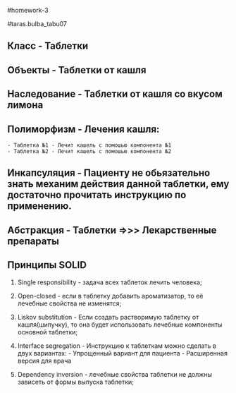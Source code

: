#homework-3

#taras.bulba_tabu07



## Класс - Таблетки 

## Объекты - Таблетки от кашля 

## Наследование - Таблетки от кашля со вкусом лимона

## Полиморфизм - Лечения кашля: 
    - Таблетка №1 - Лечит кашель с помошью компонента №1
    - Таблетка №2 - Лечит кашель с помошью компонента №2
    
## Инкапсуляция - Пациенту не обьязательно знать механим действия данной таблетки, ему достаточно прочитать инструкцию по применению.
               
## Абстракция - Таблетки =>>> Лекарственные препараты



## Принципы SOLID

1. Single responsibility - задача всех таблеток лечить человека;

2. Open-closed - если в таблетку добавить ароматизатор, 
                 то её лечебные свойства не изменятся;

3. Liskov substitution - Если создать растворимую таблетку от кашля(шипучку), 
                         то она будет использовать лечебные компоненты основной таблетки;
                         
4. Interface segregation - Инструкцию к таблеткам можно сделать в двух вариантах:
                            - Упрощенный вариант для пациента
                            - Расширенная версия для врача
                            
5. Dependency inversion - лечебные свойства таблетки не должны зависеть от формы выпуска таблетки;
                                



